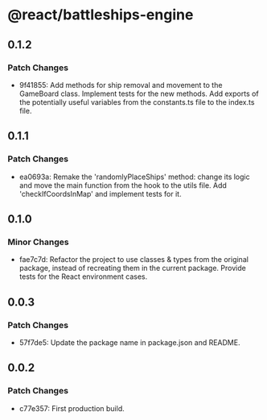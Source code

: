 # @react/battleships-engine

## 0.1.2

### Patch Changes

-   9f41855: Add methods for ship removal and movement to the GameBoard class. Implement tests for the new methods. Add exports of the potentially useful variables from the constants.ts file to the index.ts file.

## 0.1.1

### Patch Changes

-   ea0693a: Remake the 'randomlyPlaceShips' method: change its logic and move the main function from the hook to the utils file. Add 'checkIfCoordsInMap' and implement tests for it.

## 0.1.0

### Minor Changes

-   fae7c7d: Refactor the project to use classes & types from the original package, instead of recreating them in the current package. Provide tests for the React environment cases.

## 0.0.3

### Patch Changes

-   57f7de5: Update the package name in package.json and README.

## 0.0.2

### Patch Changes

-   c77e357: First production build.
